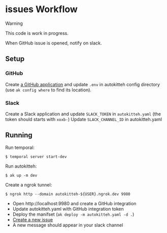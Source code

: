 # issues Workflow

> [!WARNING]
> This code is work in progress.

When GitHub issue is opened, notify on slack.

## Setup

### GitHub

Create [a GitHub application][gh] and update `.env` in autokitteh config directory (use `ak config where` to find its location).

### Slack

Create a Slack application and update `SLACK_TOKEN` in `autokitteh.yaml` (the token should starts with `xoxb-`)
Update `SLACK_CHANNEL_ID` in autokitteh.yaml

## Running

Run temporal:

```
$ temporal server start-dev
```

Run autokitteh:

```
$ ak up -m dev
```

Create a ngrok tunnel:

```
$ ngrok http --domain autokitteh-${USER}.ngrok.dev 9980
```

- Open http://localhost:9980 and create a GitHub integration
- Update autokitteh.yaml with GitHub integration token
- Deploy the manifset (`ak deploy -m autokitteh.yaml -d .`)
- [Create a new issue][issue]
- A new message should appear in your slack channel


[issue]: https://github.com/testkitteh/miki/issues/
[gh]: https://docs.autokitteh.com/integrations/github/config
